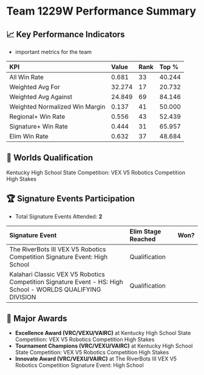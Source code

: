# Team 1229W Performance Summary

## 📈 Key Performance Indicators
- important metrics for the team

| KPI | Value | Rank | Top % |
|:---|:-----|:----|:-----|
| All Win Rate | 0.681 | 33 | 40.244 |
| Weighted Avg For | 32.274 | 17 | 20.732 |
| Weighted Avg Against | 24.849 | 69 | 84.146 |
| Weighted Normalized Win Margin | 0.137 | 41 | 50.000 |
| Regional+ Win Rate | 0.556 | 43 | 52.439 |
| Signature+ Win Rate | 0.444 | 31 | 65.957 |
| Elim Win Rate | 0.632 | 37 | 48.684 |


## 🎯 Worlds Qualification
Kentucky High School State Competition: VEX V5 Robotics Competition High Stakes

## 🏆 Signature Events Participation
- Total Signature Events Attended: **2**

| Signature Event | Elim Stage Reached | Won? |
|:----------------|:-------------------|:----|
| The RiverBots III VEX V5 Robotics Competition Signature Event: High School | Qualification |  |
| Kalahari Classic VEX V5 Robotics Competition Signature Event - HS: High School - WORLDS QUALIFYING DIVISION | Qualification |  |


## 🥇 Major Awards
- **Excellence Award (VRC/VEXU/VAIRC)** at Kentucky High School State Competition: VEX V5 Robotics Competition High Stakes
- **Tournament Champions (VRC/VEXU/VAIRC)** at Kentucky High School State Competition: VEX V5 Robotics Competition High Stakes
- **Innovate Award (VRC/VEXU/VAIRC)** at The RiverBots III VEX V5 Robotics Competition Signature Event: High School

